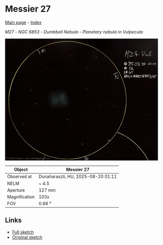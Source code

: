 # Messier 27

[Main page](../index.md) - [Index](../pages/obj_index.md)

_M27_ - _NGC 6853_ - _Dumbbell Nebula_ - _Planetary nebula in Vulpecula_  

![Messier 27](../img/m27-20250820.jpg)

Object | Messier 27
-|-
Observed at | Dunaharaszti, HU, 2025-08-20 01:11
NELM | ~ 4.5
Aperture | 127 mm
Magnification | 103x
FOV | 0.66 °


## Links

- [Full sketch](../img/m27-61-cyg-20250820.jpg)
- [Original sketch](../scan/20250820_2.jpg)
